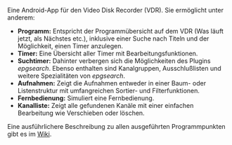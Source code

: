 Eine Android-App für den Video Disk Recorder (VDR). Sie ermöglicht unter anderem:


+ **Programm:** Entspricht der Programmübersicht auf dem VDR (Was läuft jetzt, als Nächstes etc.), inklusive einer Suche nach Titeln und der Möglichkeit, einen Timer anzulegen.
+ **Timer:** Eine Übersicht aller Timer mit Bearbeitungsfunktionen.
+ **Suchtimer:** Dahinter verbergen sich die Möglichkeiten des Plugins *epgsearch*. Ebenso enthalten sind Kanalgruppen, Ausschlußlisten und weitere Spezialitäten von *epgsearch*. 
+ **Aufnahmen:** Zeigt die Aufnahmen entweder in einer Baum- oder Listenstruktur mit umfangreichen Sortier- und Filterfunktionen.
+ **Fernbedienung:** Simuliert eine Fernbedienung.
+ **Kanalliste:** Zeigt alle gefundenen Kanäle mit einer einfachen Bearbeitung wie Verschieben oder löschen.

Eine ausführlichere Beschreibung zu allen ausgeführten Programmpunkten gibt es im [Wiki](../../wiki).
